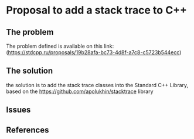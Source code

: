# Proposal to add a stack trace to C++
<!-- todo: make it like http://www.open-std.org/jtc1/sc22/wg21/docs/papers/2016/p0275r0.html -->
## The problem
<!-- motivation: too hard for users -->
<!-- todo: define a problem like: sometimes developers need to view the stack trace. Stack is the ..., stack trace is the...-->
The problem defined is available on this link: (https://stdcpp.ru/proposals/19b28afa-bc73-4d8f-a7c8-c5723b544ecc)

## The solution
the solution is to add the stack trace classes into the Standard C++ Library, based on the https://github.com/apolukhin/stacktrace library

## Issues
<!-- noexcept ctor, no caching -->
## References
